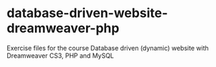 # database-driven-website-dreamweaver-php
Exercise files for the course Database driven (dynamic) website with Dreamweaver CS3, PHP and MySQL
